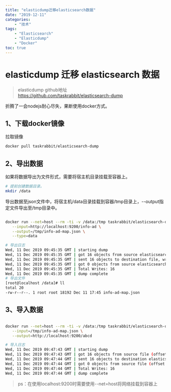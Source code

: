 ```yaml
---
title: "elasticdump迁移elasticsearch数据"
date: "2019-12-11"
categories:
    - "技术"
tags:
    - "Elasticsearch"
    - "Elasticdump"
    - "Docker"
toc: true
---
```


# elasticdump 迁移 elasticsearch 数据

> elasticdump github地址  
> https://github.com/taskrabbit/elasticsearch-dump  

折腾了一会nodejs耐心尽失，果断使用docker方式。

## 1、下载docker镜像
拉取镜像
``` bash
docker pull taskrabbit/elasticsearch-dump
```

## 2、导出数据
如果将数据导出为文件形式，需要将宿主机目录挂载至容器上。  
``` bash
# 提前创建数据目录。
mkdir /data
```

导出数据至json文件中，将宿主机/data目录挂载到容器/tmp目录上，--output指定文件导出至/tmp目录中。
``` bash

docker run --net=host --rm -ti -v /data:/tmp taskrabbit/elasticsearch-dump \
   --input=http://localhost:9200/info-ad \
   --output=/tmp/info-ad-map.json \
   --type=data

# 导出日志
Wed, 11 Dec 2019 09:45:35 GMT | starting dump
Wed, 11 Dec 2019 09:45:35 GMT | got 16 objects from source elasticsearch (offset: 0)
Wed, 11 Dec 2019 09:45:35 GMT | sent 16 objects to destination file, wrote 16
Wed, 11 Dec 2019 09:45:35 GMT | got 0 objects from source elasticsearch (offset: 16)
Wed, 11 Dec 2019 09:45:35 GMT | Total Writes: 16
Wed, 11 Dec 2019 09:45:35 GMT | dump complete
# 导出文件
[root@localhost /data]# ll
total 20
-rw-r--r--. 1 root root 18192 Dec 11 17:45 info-ad-map.json
```

## 3、导入数据
``` bash

docker run --net=host --rm -ti -v /data:/tmp taskrabbit/elasticsearch-dump \
   --input=/tmp/info-ad-map.json \
   --output=http://localhost:9200/abcd

# 导入日志
Wed, 11 Dec 2019 09:47:43 GMT | starting dump
Wed, 11 Dec 2019 09:47:43 GMT | got 16 objects from source file (offset: 0)
Wed, 11 Dec 2019 09:47:44 GMT | sent 16 objects to destination elasticsearch, wrote 16
Wed, 11 Dec 2019 09:47:44 GMT | got 0 objects from source file (offset: 16)
Wed, 11 Dec 2019 09:47:44 GMT | Total Writes: 16
Wed, 11 Dec 2019 09:47:44 GMT | dump complete
```

>ps：在使用localhost:9200时需要使用--net=host将网络挂载到容器上
